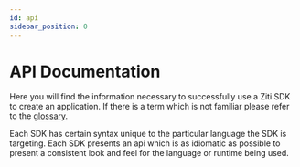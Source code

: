 ```yaml
---
id: api
sidebar_position: 0
---
```

# API Documentation

Here you will find the information necessary to successfully use a Ziti SDK to create an application. If there is a term
which is not familiar please refer to the [glossary](../glossary/).

Each SDK has certain syntax unique to the particular language the SDK is targeting. Each SDK presents an api which is
as idiomatic as possible to present a consistent look and feel for the language or runtime being used.

